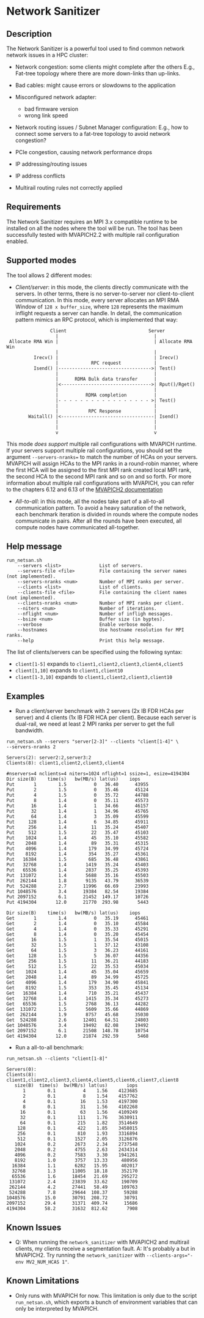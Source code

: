 # Network Sanitizer

## Description

The Network Sanitizer is a powerful tool used to find common network network
issues in a HPC cluster:

- Network congestion: some clients might complete after the others
  E.g., Fat-tree topology where there are more down-links than up-links.

- Bad cables: might cause errors or slowdowns to the application

- Misconfigured network adapter:
  - bad firmware version
  - wrong link speed

- Network routing issues / Subnet Manager configuration:
  E.g., how to connect some servers to a fat-tree topology to avoid network
  congestion?

- PCIe congestion, causing network performance drops

- IP addressing/routing issues

- IP address conflicts

- Multirail routing rules not correctly applied

## Requirements

The Network Sanitizer requires an MPI 3.x compatible runtime to be installed
on all the nodes where the tool will be run. The tool has been successfully
tested with MVAPICH2.2 with multiple rail configuration enabled.

## Supported modes

The tool allows 2 different modes:

- *Client/server*: in this mode, the clients directly communicate with the
  servers. In other terms, there is no server-to-server nor client-to-client
  communication. In this mode, every server allocates an MPI RMA Window of
  `128 x buffer_size`, where `128` represents the maximum inflight requests a
  server can handle. In detail, the communication pattern mimics an RPC
  protocol, which is implemented that way:

```
                Client                              Server
                  |                                   |
 Allocate RMA Win |                                   | Allocate RMA Win
                  |                                   |
          Irecv() |                                   | Irecv()
                  |            RPC request            |
          Isend() |---------------------------------->| Test()
                  |                                   |
                  |      RDMA Bulk data transfer      |
                  |<--------------------------------->| Rput()/Rget()
                  |                                   |
                  |          RDMA completion          |
                  |- - - - - - - - - - - - - - - - - >| Test()
                  |                                   |
                  |           RPC Response            |
        Waitall() |<----------------------------------| Isend()
                  |                                   |
                  |                                   |
                  v                                   v
```
  This mode *does support* multiple rail configurations with MVAPICH runtime.
  If your servers support multiple rail configurations, you should set the
  argument `--servers-nranks=` to match the number of HCAs on your servers.
  MVAPICH will assign HCAs to the MPI ranks in a round-robin manner, where
  the first HCA will be assigned to the first MPI rank created local MPI
  rank, the second HCA to the second MPI rank and so on and so forth.
  For more information about multiple rail configurations with MVAPICH, you can
  refer to the chapters 6.12 and 6.13 of the [MVAPICH2 documentation](http://mvapich.cse.ohio-state.edu/static/media/mvapich/mvapich2-2.2-userguide.pdf)

- *All-to-all*: in this mode, all the nodes take part of a all-to-all
  communication pattern. To avoid a heavy saturation of the network, each
  benchmark iteration is divided in rounds where the compute nodes communicate
  in pairs. After all the rounds have been executed, all compute nodes have
  communicated all-together.

## Help message

```
run_netsan.sh
    --servers <list>              List of servers.
    --servers-file <file>         File containing the server names (not implemented).
    --servers-nranks <num>        Number of MPI ranks per server.
    --clients <list>              List of clients.
    --clients-file <file>         File containing the client names (not implemented).
    --clients-nranks <num>        Number of MPI ranks per client.
    --niters <num>                Number of iterations.
    --nflight <num>               Number of infligh messages.
    --bsize <num>                 Buffer size (in byptes).
    --verbose                     Enable verbose mode.
    --hostnames                   Use hostname resolution for MPI ranks.
    --help                        Print this help message.
```

The list of clients/servers can be specified using the following syntax:
- `client[1-5]` expands to `client1,client2,client3,client4,client5`
- `client[1,10]` expands to `client1,client10`
- `client[1-3,10]` expands to `client1,client2,client3,client10`

## Examples

- Run a client/server benchmark with 2 servers (2x IB FDR HCAs per server)
and 4 clients (1x IB FDR HCA per client). Because each server is dual-rail,
we need at least 2 MPI ranks per server to get the full bandwidth.

```
run_netsan.sh --servers "server[2-3]" --clients "client[1-4]" \
--servers-nranks 2

Servers(2): server2:2,server3:2
Clients(8): client1,client2,client3,client4

#nservers=4 nclients=4 niters=1024 nflight=1 ssize=1, esize=4194304
Dir size(B)    time(s)   bw(MB/s) lat(us)    iops
Put       1        1.5          0   36.40      43955
Put       2        1.5          0   35.46      45124
Put       4        1.5          0   35.72      44788
Put       8        1.4          0   35.11      45573
Put      16        1.4          1   34.66      46157
Put      32        1.4          1   34.96      45765
Put      64        1.4          3   35.09      45599
Put     128        1.4          6   34.85      45911
Put     256        1.4         11   35.24      45407
Put     512        1.5         22   35.47      45103
Put    1024        1.4         45   35.10      45582
Put    2048        1.4         89   35.31      45315
Put    4096        1.4        179   34.99      45724
Put    8192        1.4        354   35.27      45361
Put   16384        1.5        685   36.48      43861
Put   32768        1.4       1419   35.24      45403
Put   65536        1.4       2837   35.25      45393
Put  131072        1.4       5688   35.16      45503
Put  262144        1.8       9135   43.79      36539
Put  524288        2.7      11996   66.69      23993
Put 1048576        3.4      19384   82.54      19384
Put 2097152        6.1      21452  149.17      10726
Put 4194304       12.0      21770  293.98       5443

Dir size(B)    time(s)   bw(MB/s) lat(us)    iops
Get       1        1.4          0   35.19      45461
Get       2        1.4          0   35.10      45584
Get       4        1.4          0   35.33      45291
Get       8        1.4          0   35.20      45454
Get      16        1.5          1   35.54      45015
Get      32        1.5          1   37.12      43108
Get      64        1.5          3   36.23      44161
Get     128        1.5          5   36.07      44356
Get     256        1.5         11   36.21      44183
Get     512        1.5         22   35.53      45034
Get    1024        1.4         45   35.04      45659
Get    2048        1.4         89   34.99      45725
Get    4096        1.4        179   34.90      45841
Get    8192        1.5        353   35.45      45134
Get   16384        1.4        710   35.21      45437
Get   32768        1.4       1415   35.34      45273
Get   65536        1.5       2768   36.13      44282
Get  131072        1.5       5609   35.66      44869
Get  262144        1.9       8757   45.68      35030
Get  524288        2.6      12401   64.51      24803
Get 1048576        3.4      19492   82.08      19492
Get 2097152        6.1      21508  148.78      10754
Get 4194304       12.0      21874  292.59       5468
```

- Run a all-to-all benchmark:

```
run_netsan.sh --clients "client[1-8]"

Servers(0):
Clients(8): client1,client2,client3,client4,client5,client6,client7,client8
   size(B)  time(s)  bw(MB/s) lat(us)       iops
      1        0.1          4    1.56    4123685
      2        0.1          8    1.54    4157762
      4        0.1         16    1.53    4197300
      8        0.1         31    1.56    4102268
     16        0.1         63    1.56    4109249
     32        0.1        111    1.76    3630911
     64        0.1        215    1.82    3514649
    128        0.1        422    1.85    3458015
    256        0.1        810    1.93    3316894
    512        0.1       1527    2.05    3126876
   1024        0.2       2673    2.34    2737548
   2048        0.2       4755    2.63    2434314
   4096        0.2       7583    3.30    1941261
   8192        1.0       3757   13.33     480956
  16384        1.1       6282   15.95     402017
  32768        1.3      11005   18.18     352170
  65536        1.6      18454   21.69     295272
 131072        2.4      23839   33.62     190709
 262144        4.2      27441   58.49     109763
 524288        7.8      29644  108.37      59288
1048576       15.0      30791  208.72      30791
2097152       29.4      31371  409.74      15686
4194304       58.2      31632  812.62       7908
```

## Known Issues

- Q: When running the `network_sanitizer` with MVAPICH2 and multirail clients,
  my clients receive a segmentation fault.
  A: It's probably a but in MVAPICH2. Try running the `network_sanitizer` with
  `--clients-args="-env MV2_NUM_HCAS 1"`.

## Known Limitations

- Only runs with MVAPICH for now. This limitation is only due to the script
`run_netsan.sh`, which exports a bunch of environment variables that can
only be interpreted by MVAPICH.
